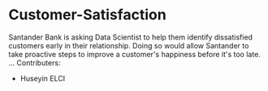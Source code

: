 # Customer-Satisfaction
Santander Bank is asking Data Scientist to help them identify dissatisfied customers early in their relationship. Doing so would allow Santander to take proactive steps to improve a customer's happiness before it's too late.
...
Contributers:
 - Huseyin ELCI
